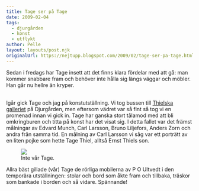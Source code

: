 ```yaml
---
title: Tage ser på Tage
date: 2009-02-04
tags: 
  - djurgården
  - konst
  - utflykt	
author: Pelle
layout: layouts/post.njk
originalUrl: https://nejtupp.blogspot.com/2009/02/tage-ser-pa-tage.html
---
```


Sedan i fredags har Tage insett att det finns klara fördelar med att gå: man kommer snabbare fram och behöver inte hålla sig längs väggar och möbler. Han går nu hellre än kryper.
<br><br>

Igår gick Tage och jag på konstutställning. Vi tog bussen till [Thielska galleriet](http://www.thielska-galleriet.se/) på Djurgården, men eftersom vädret var så fint så tog vi en promenad innan vi gick in. Tage har ganska stort tålamod med att bli omkringburen och titta på konst har det visat sig. I detta fallet var det främst målningar av Edvard Munch, Carl Larsson, Bruno Liljefors, Anders Zorn och andra från samma tid. En målning av Carl Larsson vi såg var ett porträtt av en liten pojke som hette Tage Thiel, alltså Ernst Thiels son.

<figure>
	<img src="http://runeberg.org/clarsson/cl0044.jpg">
	<figcaption>Inte vår Tage.</figcaption>
</figure>

Allra bäst gillade (vår) Tage de rörliga mobilerna av P O Ultvedt i den temporära utställningen: stolar och bord som åkte fram och tillbaka, träskor som bankade i borden och så vidare. Spännande!
